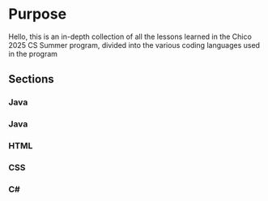 # Purpose
Hello, this is an in-depth collection of all the lessons learned in the Chico 2025 CS Summer program, divided into the various coding languages used in the program 
## Sections 
### Java
### Java
### HTML
### CSS
### C#
